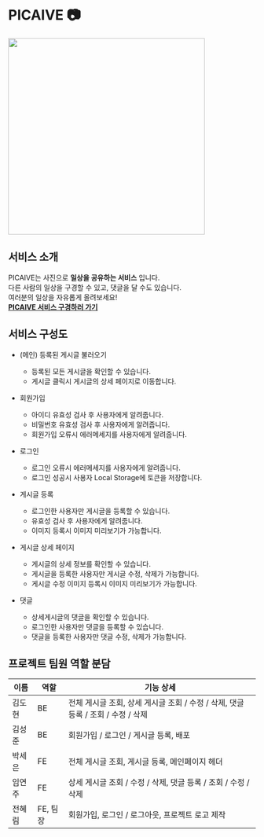 # PICAIVE 📷
<img src="https://i.ibb.co/gW6WCjP/bannner.png" width="400px">

## 서비스 소개
PICAIVE는 사진으로 **일상을 공유하는 서비스** 입니다.  
다른 사람의 일상을 구경할 수 있고, 댓글을 달 수도 있습니다.   
여러분의 일상을 자유롭게 올려보세요!  
**[PICAIVE 서비스 구경하러 가기](http://inno-test-bucket-test.s3-website.ap-northeast-2.amazonaws.com/)**

## 서비스 구성도
- (메인) 등록된 게시글 불러오기
  - 등록된 모든 게시글을 확인할 수 있습니다.
  - 게시글 클릭시 게시글의 상세 페이지로 이동합니다.
  
- 회원가입
  - 아이디 유효성 검사 후 사용자에게 알려줍니다.
  - 비밀번호 유효성 검사 후 사용자에게 알려줍니다.
  - 회원가입 오류시 에러메세지를 사용자에게 알려줍니다.
  
- 로그인
  - 로그인 오류시 에러메세지를 사용자에게 알려줍니다.
  - 로그인 성공시 사용자 Local Storage에 토큰을 저장합니다.

- 게시글 등록
  - 로그인한 사용자만 게시글을 등록할 수 있습니다.
  - 유효성 검사 후 사용자에게 알려줍니다.
  - 이미지 등록시 이미지 미리보기가 가능합니다.

- 게시글 상세 페이지
  - 게시글의 상세 정보를 확인할 수 있습니다.
  - 게시글을 등록한 사용자만 게시글 수정, 삭제가 가능합니다.
  - 게시글 수정 이미지 등록시 이미지 미리보기가 가능합니다.


- 댓글
  - 상세게시글의 댓글을 확인할 수 있습니다.
  - 로그인한 사용자만 댓글을 등록할 수 있습니다.
  - 댓글을 등록한 사용자만 댓글 수정, 삭제가 가능합니다.

## 프로젝트 팀원 역할 분담
| 이름 | 역할 | 기능 상세 |
| ----- | ----- | ---- |
| 김도현 | BE | 전체 게시글 조회, 상세 게시글 조회 / 수정 / 삭제, 댓글 등록 / 조회 / 수정 / 삭제  |
| 김성준 | BE | 회원가입 / 로그인 / 게시글 등록, 배포|
| 박세은 | FE | 전체 게시글 조회, 게시글 등록, 메인페이지 헤더 |
| 임연주 | FE | 상세 게시글 조회 / 수정 / 삭제, 댓글 등록 / 조회 / 수정 / 삭제 |
| 전혜림 | FE, 팀장 | 회원가입, 로그인 / 로그아웃, 프로젝트 로고 제작|

